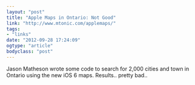 ```yaml
---
layout: "post"
title: "Apple Maps in Ontario: Not Good"
link: "http://www.mtonic.com/applemaps/"
tags: 
- "links"
date: "2012-09-28 17:24:09"
ogtype: "article"
bodyclass: "post"
---
```


Jason Matheson wrote some code to search for 2,000 cities and town in Ontario using the new iOS 6 maps. Results.. pretty bad..
